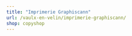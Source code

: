 ```yaml
---
title: "Imprimerie Graphiscann"
url: /vaulx-en-velin/imprimerie-graphiscann/
shop: copyshop
---
```

